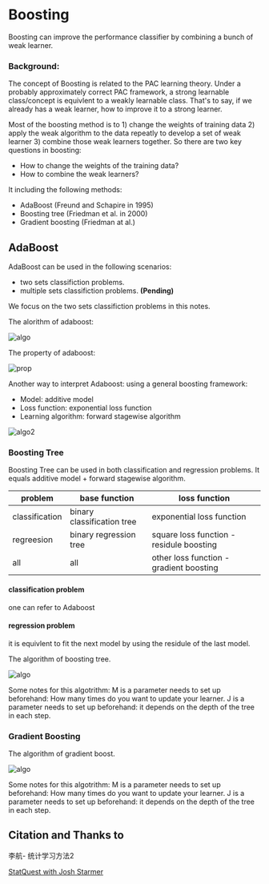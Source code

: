 # Boosting

Boosting can improve the performance classifier by combining a bunch of weak learner.

### Background:
The concept of Boosting is related to the PAC learning theory. 
Under a probably approximately correct PAC framework, a strong learnable class/concept is equivlent to a weakly learnable class. 
That's to say, if we already has a weak learner, how to improve it to a strong learner.

Most of the boosting method is to 1) change the weights of training data 2) apply the weak algorithm to the data repeatly to develop a set
of weak learner 3) combine those weak learners together. So there are two key questions in boosting:
+ How to change the weights of the training data?
+ How to combine the weak learners?

It including the following methods:
+ AdaBoost (Freund and Schapire in 1995)
+ Boosting tree (Friedman et al. in 2000)
+ Gradient boosting (Friedman at al.)

## AdaBoost
AdaBoost can be used in the following scenarios:
+ two sets classifiction problems.
+ multiple sets classifiction problems. **(Pending)**

We focus on the two sets classifiction problems in this notes.

The alorithm of adaboost:

![algo](pic/adaboost_algo.png)

The property of adaboost:

![prop](pic/adaboost_prop.png)

Another way to interpret Adaboost:
using a general boosting framework:
+ Model: additive model
+ Loss function: exponential loss function
+ Learning algorithm: forward stagewise algorithm

![algo2](pic/adaboost_algo2.PNG)

### Boosting Tree
Boosting Tree can be used in both classification and regression problems. It equals additive model + forward stagewise algorithm.

| problem | base function | loss function |
|--|--|--|
| classification | binary classification tree | exponential loss function|
| regreesion | binary regression tree | square loss function - residule boosting |
| all | all | other loss function - gradient boosting|

#### classification problem
one can refer to Adaboost

#### regression problem
it is equivlent to fit the next model by using the residule of the last model.

The algorithm of boosting tree.

![algo](pic/regression_boost.png)

Some notes for this algotrithm:
M is a parameter needs to set up beforehand: How many times do you want to update your learner. 
J is a parameter needs to set up beforehand: it depends on the depth of the tree in each step. 

### Gradient Boosting

The algorithm of gradient boost.

![algo](pic/gradient_boost.png)

Some notes for this algotrithm:
M is a parameter needs to set up beforehand: How many times do you want to update your learner. 
J is a parameter needs to set up beforehand: it depends on the depth of the tree in each step. 


## Citation and Thanks to
李航- 统计学习方法2

[StatQuest with Josh Starmer](https://www.youtube.com/watch?v=3CC4N4z3GJc)






